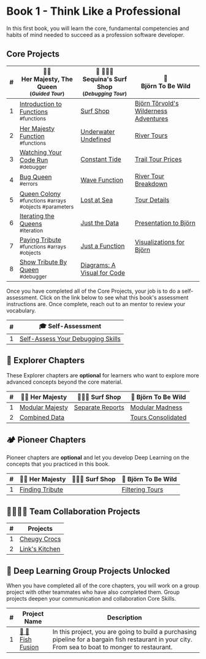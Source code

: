 # Book 1 - Think Like a Professional

In this first book, you will learn the core, fundamental competencies and habits of mind needed to succeed as a profession software developer.

## Core Projects

| #   | 👸🏽 <br/> Her Majesty, The Queen <br/><sub>(_Guided Tour_)</sub>  | 🌊 🏄🏾‍♂️ <br/> Sequina's Surf Shop <br/><sub>(_Debugging Tour_)</sub> | 🐻 <br/> Björn To Be Wild |
| --- | --- | --- | --- |
| 1   | [Introduction to Functions](./chapters/QUEEN_INTRO.md) <br/> <sub style="font-size:0.85rem;">#functions</sub>                      | [Surf Shop](./chapters/SURF_INTRO.md)                              | [Björn Tôrvold's Wilderness Adventures](./chapters/BJORN_INTRO.md) |
| 2   | [Her Majesty Function](./chapters/QUEEN_HAIL.md) <br/> <sub style="font-size:0.85rem;">#functions</sub>                            | [Underwater Undefined](./chapters/SURF_UNDEFINED.md)               | [River Tours](./chapters/BJORN_RIVERS.md)                          |
| 3   | [Watching Your Code Run](./chapters/QUEEN_DEBUGGER.md) <br/> <sub style="font-size:0.85rem;">#debugger</sub>                       | [Constant Tide](./chapters/SURF_CONST.md)                          | [Trail Tour Prices](./chapters/BJORN_PRICE_RANGES.md)              |
| 4   | [Bug Queen](./chapters/QUEEN_ERRORS.md) <br/> <sub style="font-size:0.85rem;">#errors</sub>                                        | [Wave Function](./chapters/SURF_NOT_A_FUNCTION.md)                 | [River Tour Breakdown](./chapters/BJORN_RIVER_PRICE_RANGES.md)     |
| 5   | [Queen Colony](./chapters/QUEEN_COLLECTION.md) <br/> <sub style="font-size:0.85rem;">#functions #arrays #objects #parameters</sub> | [Lost at Sea](./chapters/SURF_ARRAY_PROPERTIES.md)                 | [Tour Details](./chapters/BJORN_TOUR_DETAILS.md)                   |
| 6   | [Iterating the Queens](./chapters/QUEEN_ITERATION.md) <br/> <sub style="font-size:0.85rem;">#iteration</sub>                       | [Just the Data](./chapters/SURF_DATA_MODULE.md)                    | [Presentation to Björn](./chapters/BJORN_CLEANUP.md)               |
| 7   | [Paying Tribute](./chapters/QUEEN_TRIBUTE.md) <br/> <sub style="font-size:0.85rem;">#functions #arrays #objects</sub>              | [Just a Function](./chapters/SURF_FUNCTIONS_MODULE.md)             | [Visualizations for Björn](./chapters/BJORN_DIAGRAM.md)            |
| 8   | [Show Tribute By Queen](./chapters/QUEEN_QUEEN_TRIBUTE.md) <br/> <sub style="font-size:0.85rem;">#debugger</sub>                   | [Diagrams: A Visual for Code](./chapters/SURF_DIAGRAM.md)          |                                                                    |

Once you have completed all of the Core Projects, your job is to do a self-assessment. Click on the link below to see what this book's assessment instructions are. Once complete, reach out to an mentor to review your vocabulary.

| #   | 🎓 Self-Assessment  |
| --- | ---- |
| 1   | [Self-Assess Your Debugging Skills](./chapters/DEBUGGER_ASSESSMENT.md) |

## 🧭 Explorer Chapters

These Explorer chapters are **optional** for learners who want to explore more advanced concepts beyond the core material.

| #   | 👸🏽 Her Majesty                                    | 🏄🏾‍♂️ Surf Shop                                      | 🐻 Björn To Be Wild                                   |
| --- | ------------------------------------------------- | ------------------------------------------------- | ----------------------------------------------------- |
| 1   | [Modular Majesty](./chapters/QUEEN_EC_MODULAR.md) | [Separate Reports](./chapters/SURF_EC_MODULAR.md) | [Modular Madness](./chapters/BJORN_MODULE_MADNESS.md) |
| 2   | [Combined Data](./chapters/QUEEN_EC_DATABASE.md)  |                                                   | [Tours Consolidated](./chapters/BJORN_DATABASEmd)     |

## 🏕 Pioneer Chapters

Pioneer chapters are **optional** and let you develop Deep Learning on the concepts that you practiced in this book.

| #   | 👸🏽 Her Majesty | 🏄🏾‍♂️ Surf Shop | 🐻 Björn To Be Wild |
| --- | ----- | --- | --- |
| 1   | [Finding Tribute](./chapters/QUEEN_EC_ARRAY_FIND.md) |              | [Filtering Tours](./chapters/BJORN_ARRAY_FIND.md) |

## 👩‍👩‍👧‍👦 Team Collaboration Projects

| #   | Projects                                      |
| --- | --------------------------------------------- |
| 1   | [Cheugy Crocs](./chapters/CHUEGY_CROCS.md)    |
| 2   | [Link's Kitchen](./chapters/LINKS_KITCHEN.md) |

## 🔐 Deep Learning Group Projects Unlocked

When you have completed all of the core chapters, you will work on a group project with other teammates who have also completed them. Group projects deepen your communication and collaboration Core Skills.

| #   | Project Name | Description |
| --- | --- | --- |
| 1   | [🐡 🍣 <br/> Fish Fusion](../projects/tier-1/fish-fusion/README.md) | In this project, you are going to build a purchasing pipeline for a bargain fish restaurant in your city. From sea to boat to monger to restaurant. |
